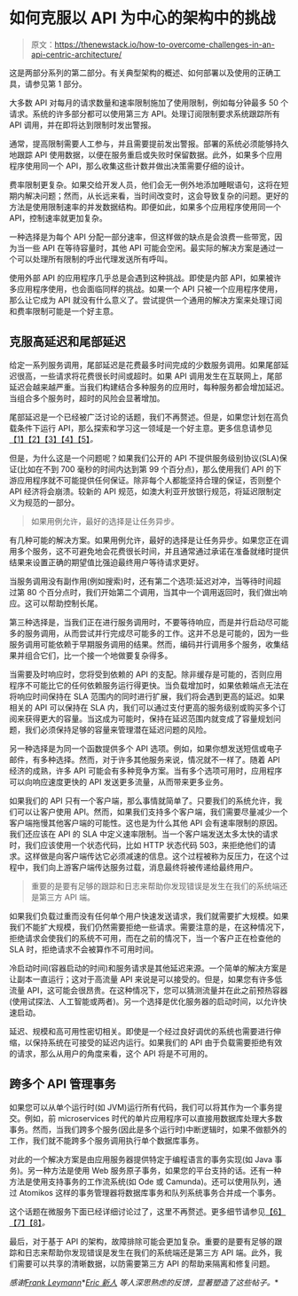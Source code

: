 # 如何克服以 API 为中心的架构中的挑战

> 原文：<https://thenewstack.io/how-to-overcome-challenges-in-an-api-centric-architecture/>

这是两部分系列的第二部分。有关典型架构的概述、如何部署以及使用的正确工具，请参见第 1 部分。

大多数 API 对每月的请求数量和速率限制施加了使用限制，例如每分钟最多 50 个请求。系统的许多部分都可以使用第三方 API。处理订阅限制要求系统跟踪所有 API 调用，并在即将达到限制时发出警报。

通常，提高限制需要人工参与，并且需要提前发出警报。部署的系统必须能够持久地跟踪 API 使用数据，以便在服务重启或失败时保留数据。此外，如果多个应用程序使用同一个 API，那么收集这些计数并做出决策需要仔细的设计。

费率限制更复杂。如果交给开发人员，他们会无一例外地添加睡眠语句，这将在短期内解决问题；然而，从长远来看，当时间改变时，这会导致复杂的问题。更好的方法是使用限制速率的并发数据结构。即便如此，如果多个应用程序使用同一个 API，控制速率就更加复杂。

一种选择是为每个 API 分配一部分速率，但这样做的缺点是会浪费一些带宽，因为当一些 API 在等待容量时，其他 API 可能会空闲。最实际的解决方案是通过一个可以处理所有限制的呼出代理发送所有呼叫。

使用外部 API 的应用程序几乎总是会遇到这种挑战。即使是内部 API，如果被许多应用程序使用，也会面临同样的挑战。如果一个 API 只被一个应用程序使用，那么让它成为 API 就没有什么意义了。尝试提供一个通用的解决方案来处理订阅和费率限制可能是一个好主意。

## **克服高延迟和尾部延迟**

给定一系列服务调用，尾部延迟是花费最多时间完成的少数服务调用。如果尾部延迟很高，一些请求将花费很长时间或超时。如果 API 调用发生在互联网上，尾部延迟会越来越严重。当我们构建结合多种服务的应用时，每种服务都会增加延迟。当组合多个服务时，超时的风险会显著增加。

尾部延迟是一个已经被广泛讨论的话题，我们不再赘述。但是，如果您计划在高负载条件下运行 API，那么探索和学习这一领域是一个好主意。更多信息请参见[【1】](https://accelazh.github.io/storage/Tail-Latency-Study)[【2】](https://medium.com/star-gazers/budgeting-randomness-163a4dbe77f4)[【3】](https://www.usenix.org/system/files/conference/atc18/atc18-li-zhao.pdf)[【4】](https://www.weave.works/blog/a-tale-of-tail-latencies)[【5】](https://www.section.io/blog/preventing-long-tail-latency/)*。*

但是，为什么这是一个问题呢？如果我们公开的 API 不提供服务级别协议(SLA)保证(比如在不到 700 毫秒的时间内达到第 99 个百分点)，那么使用我们 API 的下游应用程序就不可能提供任何保证。除非每个人都能坚持合理的保证，否则整个 API 经济将会崩溃。较新的 API 规范，如澳大利亚开放银行规范，将延迟限制定义为规范的一部分。

> 如果用例允许，最好的选择是让任务异步。

有几种可能的解决方案。如果用例允许，最好的选择是让任务异步。如果您正在调用多个服务，这不可避免地会花费很长时间，并且通常通过承诺在准备就绪时提供结果来设置正确的期望值比强迫最终用户等待请求更好。

当服务调用没有副作用(例如搜索)时，还有第二个选项:延迟对冲，当等待时间超过第 80 个百分点时，我们开始第二个调用，当其中一个调用返回时，我们做出响应。这可以帮助控制长尾。

第三种选择是，当我们正在进行服务调用时，不要等待响应，而是并行启动尽可能多的服务调用，从而尝试并行完成尽可能多的工作。这并不总是可能的，因为一些服务调用可能依赖于早期服务调用的结果。然而，编码并行调用多个服务，收集结果并组合它们，比一个接一个地做要复杂得多。

当需要及时响应时，您将受到依赖的 API 的支配。除非缓存是可能的，否则应用程序不可能比它的任何依赖服务运行得更快。当负载增加时，如果依赖端点无法在将响应时间保持在 SLA 范围内的同时进行扩展，我们将会遇到更高的延迟。如果相关的 API 可以保持在 SLA 内，我们可以通过支付更高的服务级别或购买多个订阅来获得更大的容量。当这成为可能时，保持在延迟范围内就变成了容量规划问题，我们必须保持足够的容量来管理潜在延迟问题的风险。

另一种选择是为同一个函数提供多个 API 选项。例如，如果你想发送短信或电子邮件，有多种选择。然而，对于许多其他服务来说，情况就不一样了。随着 API 经济的成熟，许多 API 可能会有多种竞争方案。当有多个选项可用时，应用程序可以向响应速度更快的 API 发送更多流量，从而带来更多业务。

如果我们的 API 只有一个客户端，那么事情就简单了。只要我们的系统允许，我们可以让客户使用 API。然而，如果我们支持多个客户端，我们需要尽量减少一个客户端拖慢其他客户端的可能性。这也是为什么其他 API 会有速率限制的原因。我们还应该在 API 的 SLA 中定义速率限制。当一个客户端发送太多太快的请求时，我们应该使用一个状态代码，比如 HTTP 状态代码 503，来拒绝他们的请求。这样做是向客户端传达它必须减速的信息。这个过程被称为反压力，在这个过程中，我们向上游客户端传达服务过载，消息最终将被传递给最终用户。

> 重要的是要有足够的跟踪和日志来帮助你发现错误是发生在我们的系统端还是第三方 API 端。

如果我们负载过重而没有任何单个用户快速发送请求，我们就需要扩大规模。如果我们不能扩大规模，我们仍然需要拒绝一些请求。需要注意的是，在这种情况下，拒绝请求会使我们的系统不可用，而在之前的情况下，当一个客户正在检查他的 SLA 时，拒绝请求不会被算作不可用时间。

冷启动时间(容器启动的时间)和服务请求是其他延迟来源。一个简单的解决方案是让副本一直运行；这对于高流量 API 来说是可以接受的。但是，如果您有许多低流量 API，这可能会很昂贵。在这种情况下，您可以猜测流量并在此之前预热容器(使用试探法、人工智能或两者)。另一个选择是优化服务器的启动时间，以允许快速启动。

延迟、规模和高可用性密切相关。即使是一个经过良好调优的系统也需要进行伸缩，以保持系统在可接受的延迟内运行。如果我们的 API 由于负载需要拒绝有效的请求，那么从用户的角度来看，这个 API 将是不可用的。

## **跨多个 API 管理事务**

如果您可以从单个运行时(如 JVM)运行所有代码，我们可以将其作为一个事务提交。例如，前 microservices 时代的单片应用程序可以直接用数据库处理大多数事务。然而，当我们跨多个服务(因此是多个运行时)中断逻辑时，如果不做额外的工作，我们就不能跨多个服务调用执行单个数据库事务。

对此的一个解决方案是由应用服务器提供特定于编程语言的事务实现(如 Java 事务)。另一种方法是使用 Web 服务原子事务，如果您的平台支持的话。还有一种方法是使用支持事务的工作流系统(如 Ode 或 Camunda)。还可以使用队列，通过 Atomikos 这样的事务管理器将数据库事务和队列系统事务合并成一个事务。

这个话题在微服务下面已经详细讨论过了，这里不再赘述。更多细节请参见[【6】](https://developers.redhat.com/blog/2018/10/01/patterns-for-distributed-transactions-within-a-microservices-architecture)[【7】](https://www.baeldung.com/transactions-across-microservices)[【8】](https://microservices.io/patterns/data/saga.html)*。*

最后，对于基于 API 的架构，故障排除可能会更加复杂。重要的是要有足够的跟踪和日志来帮助你发现错误是发生在我们的系统端还是第三方 API 端。此外，我们需要可以共享的清晰数据，以防需要第三方 API 的帮助来隔离和修复问题。

*感谢*[*Frank Leymann*](https://www.linkedin.com/in/fleymann/)*[*Eric 新人*](https://www.linkedin.com/in/enewcomer/) *等人深思熟虑的反馈，显著塑造了这些帖子。**

*<svg xmlns:xlink="http://www.w3.org/1999/xlink" viewBox="0 0 68 31" version="1.1"><title>Group</title> <desc>Created with Sketch.</desc></svg>*